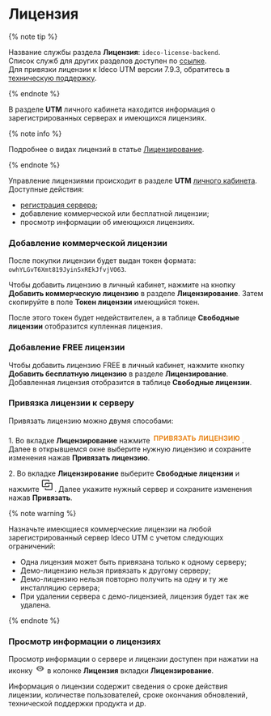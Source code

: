 # Лицензия

{% note tip %}

Название службы раздела **Лицензия**: `ideco-license-backend`. \
Список служб для других разделов доступен по [ссылке](terminal.md). \
Для привязки лицензии к Ideco UTM версии 7.9.3, обратитесь в [техническую поддержку](../../general/technical-support.md).

{% endnote %}

В разделе **UTM** личного кабинета находится информация о зарегистрированных серверах и имеющихся лицензиях.

{% note info %}

Подробнее о видах лицензий в статье [Лицензирование](../../general/license.md).

{% endnote %}

Управление лицензиями происходит в разделе **UTM** [личного кабинета](https://my.ideco.ru/). Доступные действия:

* [регистрация сервера](../../service/server-registration.md);
* добавление коммерческой или бесплатной лицензии;
* просмотр информации об имеющихся лицензиях.

### Добавление коммерческой лицензии

После покупки лицензии будет выдан токен формата: `owhYLGvT6Xmt819JyinSxREkJfvjVO63`.

Чтобы добавить лицензию в личный кабинет, нажмите на кнопку **Добавить коммерческую лицензию** в разделе **Лицензирование**. Затем скопируйте в поле **Токен лицензии** имеющийся токен.

После этого токен будет недействителен, а в таблице **Свободные лицензии** отобразится купленная лицензия.

### Добавление FREE лицензии

Чтобы добавить лицензию FREE в личный кабинет, нажмите кнопку **Добавить бесплатную лицензию** в разделе **Лицензирование**. Добавленная лицензия отобразится в таблице **Свободные лицензии**.

### Привязка лицензии к серверу

Привязать лицензию можно двумя способами:

1\. Во вкладке **Лицензирование** нажмите ![](../../../_images/icon-lk-licens.png). Далее в открывшемся окне выберите нужную лицензию и сохраните изменения нажав **Привязать лицензию**.

2\. Во вкладке **Лицензирование** выберите **Свободные лицензии** и нажмите ![](../../../_images/icon-lk.png). Далее укажите нужный сервер и сохраните изменения нажав **Привязать**.

{% note warning %}

Назначьте имеющиеся коммерческие лицензии на любой зарегистрированный сервер Ideco UTM с учетом следующих ограничений:

* Одна лицензия может быть привязана только к одному серверу;
* Демо-лицензию нельзя привязать к другому серверу;
* Демо-лицензию нельзя повторно получить на одну и ту же инсталляцию сервера;
* При удалении сервера с демо-лицензией, лицензия будет так же удалена.

{% endnote %}

### Просмотр информации о лицензиях

Просмотр информации о сервере и лицензии доступен при нажатии на иконку ![](../../../_images/icon-eye.png) в колонке **Лицензия** вкладки **Лицензирование**.

Информация о лицензии содержит сведения о сроке действия лицензии, количестве пользователей, сроке окончания обновлений, технической поддержки продукта и др.
